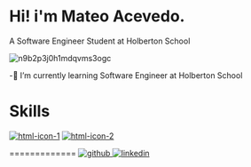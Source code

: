 Hi! i'm Mateo Acevedo.
=============

A Software Engineer Student at Holberton School


![n9b2p3j0h1mdqvms3ogc](https://user-images.githubusercontent.com/98199846/179628983-a1986ceb-aa01-4bd5-b0fa-38263235b5a6.gif)

-🌱 I’m currently learning Software Engineer at Holberton School

Skills
=============
[![html-icon-1](https://user-images.githubusercontent.com/98199846/179632051-6324168e-658c-4729-a209-38630f948b04.png)](https://github.com/TEOACEVEDO/holbertonschool-AirBnB_clone/search?l=html)
[![html-icon-2](https://user-images.githubusercontent.com/98199846/199090291-2f8679cf-f8cc-48d1-84c9-82180fe971ab.png)](https://github.com/TEOACEVEDO/holbertonschool-AirBnB_clone/search?l=html)


=============
[![github](https://user-images.githubusercontent.com/98199846/179635382-37cfad37-cd30-4a7d-b4b6-2736c722c817.png)
](https://github.com/TEOACEVEDO)
[![linkedin](https://user-images.githubusercontent.com/98199846/179634910-6d04b439-b783-45fe-a258-ecc594e95512.png)
](https://www.linkedin.com/in/mateo-acevedo-v%C3%A9lez-b59833231/)



